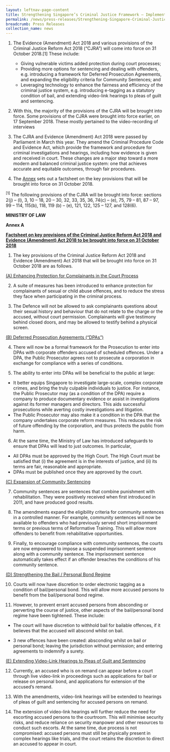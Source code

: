 ```yaml
---
layout: leftnav-page-content
title: Strengthening Singapore’s Criminal Justice Framework – Implementation of Criminal Justice Reform Act 2018 and Evidence (Amendment) Act 2018 Provisions
permalink: /news/press-releases/Strengthening-Singapore-Criminal-Justice-Framework-Implementation-of-Criminal-Justice-Reform-Act-2018-and-Evidence-Amendment-Act-2018-Provisions
breadcrumb: Press Releases
collection_name: news
---
```


1.  The Evidence (Amendment) Act 2018 and various provisions of the Criminal Justice Reform Act 2018 (“CJRA”) will come into force on 31 October 2018.[1] These include:
    * Giving vulnerable victims added protection during court processes;
    * Providing more options for sentencing and dealing with offenders, e.g. introducing a framework for Deferred Prosecution Agreements, and expanding the eligibility criteria for Community Sentences; and
    * Leveraging technology to enhance the fairness and efficiency of the criminal justice system, e.g. introducing e-tagging as a statutory condition of bail, and extending video-link hearings to pleas of guilt and sentencing.

2. With this, the majority of the provisions of the CJRA will be brought into force. Some provisions of the CJRA were brought into force earlier, on 17 September 2018. These mostly pertained to the video-recording of interviews

3. The CJRA and Evidence (Amendment) Act 2018 were passed by Parliament in March this year. They amend the Criminal Procedure Code and Evidence Act, which provide the framework and procedure for criminal investigations and hearings, including how evidence is given and received in court. These changes are a major step toward a more modern and balanced criminal justice system: one that achieves accurate and equitable outcomes, through fair procedures.

4. The <u>Annex</u> sets out a factsheet on the key provisions that will be brought into force on 31 October 2018.

<sup>[1]</sup> The following provisions of the CJRA will be brought into force: sections 2(j) – (l), 3, 10 – 18, 20 – 30, 32, 33, 35, 36, 74(c) – (e), 75, 79 – 81, 87 – 97, 99 – 114, 115(b), 118, 119 (b) – (e), 121, 122, 125 – 127, and 128(6).

**MINISTRY OF LAW**

**Annex A**

**<u>Factsheet on key provisions of the Criminal Justice Reform Act 2018 and Evidence (Amendment) Act 2018 to be brought into force on 31 October 2018</u>** 

1. The key provisions of the Criminal Justice Reform Act 2018 and Evidence (Amendment) Act 2018 that will be brought into force on 31 October 2018 are as follows.

<u>(A) Enhancing Protection for Complainants in the Court Process</u>

2. A suite of measures has been introduced to enhance protection for complainants of sexual or child abuse offences, and to reduce the stress they face when participating in the criminal process.

3. The Defence will not be allowed to ask complainants questions about their sexual history and behaviour that do not relate to the charge or the accused, without court permission. Complainants will give testimony behind closed doors, and may be allowed to testify behind a physical screen.

<u>(B) Deferred Prosecution Agreements (“DPAs”)</u>

4. There will now be a formal framework for the Prosecution to enter into DPAs with corporate offenders accused of scheduled offences. Under a DPA, the Public Prosecutor agrees not to prosecute a corporation in exchange for compliance with a series of conditions.

5. The ability to enter into DPAs will be beneficial to the public at large:

* It better equips Singapore to investigate large-scale, complex corporate crimes, and bring the truly culpable individuals to justice. For instance, the Public Prosecutor may (as a condition of the DPA) require a company to produce documentary evidence or assist in investigations against its former managers and directors. This aids successful prosecutions while averting costly investigations and litigation.
* The Public Prosecutor may also make it a condition in the DPA that the company undertakes corporate reform measures. This reduces the risk of future offending by the corporation, and thus protects the public from harm.

6. At the same time, the Ministry of Law has introduced safeguards to ensure that DPAs will lead to just outcomes. In particular,

* All DPAs must be approved by the High Court. The High Court must be satisfied that (i) the agreement is in the interests of justice, and (ii) its terms are fair, reasonable and appropriate.
* DPAs must be published once they are approved by the court.

<u>(C) Expansion of Community Sentencing</u>

7. Community sentences are sentences that combine punishment with rehabilitation. They were positively received when first introduced in 2011, and have produced good results.

8. The amendments expand the eligibility criteria for community sentences in a controlled manner. For example, community sentences will now be available to offenders who had previously served short imprisonment terms or previous terms of Reformative Training. This will allow more offenders to benefit from rehabilitative opportunities.

9. Finally, to encourage compliance with community sentences, the courts are now empowered to impose a suspended imprisonment sentence along with a community sentence. The imprisonment sentence automatically takes effect if an offender breaches the conditions of his community sentence.

<u>(D) Strengthening the Bail / Personal Bond Regime</u>

10. Courts will now have discretion to order electronic tagging as a condition of bail/personal bond. This will allow more accused persons to benefit from the bail/personal bond regime.

11. However, to prevent errant accused persons from absconding or perverting the course of justice, other aspects of the bail/personal bond regime have been tightened. These include:

* The court will have discretion to withhold bail for bailable offences, if it believes that the accused will abscond whilst on bail.

* 3 new offences have been created: absconding whilst on bail or personal bond; leaving the jurisdiction without permission; and entering agreements to indemnify a surety.

<u>(E) Extending Video-Link Hearings to Pleas of Guilt and Sentencing</u>

12. Currently, an accused who is on remand can appear before a court through live video-link in proceedings such as applications for bail or release on personal bond, and applications for extension of the accused’s remand.

13. With the amendments, video-link hearings will be extended to hearings of pleas of guilt and sentencing for accused persons on remand.

14. The extension of video-link hearings will further reduce the need for escorting accused persons to the courtroom. This will minimise security risks, and reduce reliance on security manpower and other resources to conduct such escorts. At the same time, due process is not compromised: accused persons must still be physically present in complex hearings like trials, and the court retains the discretion to direct an accused to appear in court.






